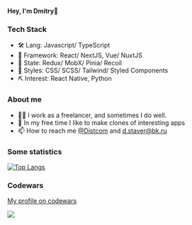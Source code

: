 <strong>Hey, I'm Dmitry</strong>👋

### Tech Stack

- 🛠 Lang: Javascript/ TypeScript
- 🤖 Framework: React/ NextJS, Vue/ NuxtJS
- 🔗 State: Redux/ MobX/ Pinia/ Recoil
- 👚 Styles: CSS/ SCSS/ Tailwind/ Styled Components
- ⛏ Interest: React Native, Python

### About me

- 👨‍💻 I work as a freelancer, and sometimes I do well.
- 🌱 In my free time I like to make clones of interesting apps
- 📫 How to reach me <a href="https://t.me/Distcom">@Distcom</a> and d.staver@bk.ru

### Some statistics 

[![Top Langs](https://github-readme-stats.vercel.app/api/top-langs/?username=distDev&layout=compact)](https://github.com/distDev/github-readme-stats)

### Codewars
<a href="https://www.codewars.com/users/distcom">My profile on codewars</a>

![](https://github-readme-codewars-stats.herokuapp.com/api/?username=distcom&badge&colormode=dark_mode)

<!---
distDev/distDev is a ✨ special ✨ repository because its `README.md` (this file) appears on your GitHub profile.
You can click the Preview link to take a look at your changes.
--->
